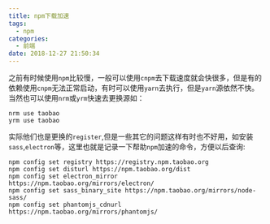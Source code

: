 ```yaml
---
title: npm下载加速
tags:
  - npm
categories:
  - 前端
date: 2018-12-27 21:50:34
---
```


之前有时候使用`npm`比较慢，一般可以使用`cnpm`去下载速度就会快很多，但是有的依赖使用`cnpm`无法正常启动，有时可以使用`yarn`去执行，但是`yarn`源依然不快。当然也可以使用`nrm`或`yrm`快速去更换源如：

```
nrm use taobao
yrm use taobao
```

实际他们也是更换的`register`,但是一些其它的问题这样有时也不好用，如安装`sass`,`electron`等，这里也就是记录一下帮助`npm`加速的命令，方便以后查询:

```
npm config set registry https://registry.npm.taobao.org
npm config set disturl https://npm.taobao.org/dist
npm config set electron_mirror https://npm.taobao.org/mirrors/electron/
npm config set sass_binary_site https://npm.taobao.org/mirrors/node-sass/
npm config set phantomjs_cdnurl https://npm.taobao.org/mirrors/phantomjs/
```